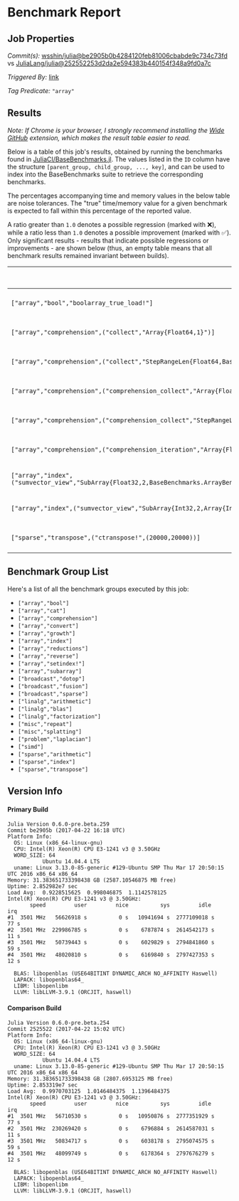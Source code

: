 # Benchmark Report

## Job Properties

*Commit(s):* [wsshin/julia@be2905b0b4284120feb81006cbabde9c734c73fd](https://github.com/wsshin/julia/commit/be2905b0b4284120feb81006cbabde9c734c73fd) vs [JuliaLang/julia@252552253d2da2e594383b440154f348a9fd0a7c](https://github.com/JuliaLang/julia/commit/252552253d2da2e594383b440154f348a9fd0a7c)

*Triggered By:* [link](https://github.com/JuliaLang/julia/pull/21446#issuecomment-296386955)

*Tag Predicate:* `"array"`

## Results

*Note: If Chrome is your browser, I strongly recommend installing the [Wide GitHub](https://chrome.google.com/webstore/detail/wide-github/kaalofacklcidaampbokdplbklpeldpj?hl=en)
extension, which makes the result table easier to read.*

Below is a table of this job's results, obtained by running the benchmarks found in
[JuliaCI/BaseBenchmarks.jl](https://github.com/JuliaCI/BaseBenchmarks.jl). The values
listed in the `ID` column have the structure `[parent_group, child_group, ..., key]`,
and can be used to index into the BaseBenchmarks suite to retrieve the corresponding
benchmarks.

The percentages accompanying time and memory values in the below table are noise tolerances. The "true"
time/memory value for a given benchmark is expected to fall within this percentage of the reported value.

A ratio greater than `1.0` denotes a possible regression (marked with :x:), while a ratio less
than `1.0` denotes a possible improvement (marked with :white_check_mark:). Only significant results - results
that indicate possible regressions or improvements - are shown below (thus, an empty table means that all
benchmark results remained invariant between builds).

| ID | time ratio | memory ratio |
|----|------------|--------------|
| `["array","bool","boolarray_true_load!"]` | 0.69 (15%) :white_check_mark: | 1.00 (1%)  |
| `["array","comprehension",("collect","Array{Float64,1}")]` | 2.27 (15%) :x: | 1.00 (1%)  |
| `["array","comprehension",("collect","StepRangeLen{Float64,Base.TwicePrecision{Float64},Base.TwicePrecision{Float64}}")]` | 1.47 (15%) :x: | 1.00 (1%)  |
| `["array","comprehension",("comprehension_collect","Array{Float64,1}")]` | 1.65 (15%) :x: | 1.00 (1%)  |
| `["array","comprehension",("comprehension_collect","StepRangeLen{Float64,Base.TwicePrecision{Float64},Base.TwicePrecision{Float64}}")]` | 1.45 (15%) :x: | 1.00 (1%)  |
| `["array","comprehension",("comprehension_iteration","Array{Float64,1}")]` | 1.22 (15%) :x: | 1.00 (1%)  |
| `["array","index",("sumvector_view","SubArray{Float32,2,BaseBenchmarks.ArrayBenchmarks.ArrayLS{Float32,2},Tuple{Base.Slice{Base.OneTo{Int64}},Base.Slice{Base.OneTo{Int64}}},false}")]` | 1.72 (50%) :x: | 1.00 (1%)  |
| `["array","index",("sumvector_view","SubArray{Int32,2,Array{Int32,2},Tuple{Base.Slice{Base.OneTo{Int64}},Base.Slice{Base.OneTo{Int64}}},true}")]` | 1.58 (50%) :x: | 1.00 (1%)  |
| `["sparse","transpose",("ctranspose!",(20000,20000))]` | 1.33 (30%) :x: | 1.00 (1%)  |

## Benchmark Group List

Here's a list of all the benchmark groups executed by this job:

- `["array","bool"]`
- `["array","cat"]`
- `["array","comprehension"]`
- `["array","convert"]`
- `["array","growth"]`
- `["array","index"]`
- `["array","reductions"]`
- `["array","reverse"]`
- `["array","setindex!"]`
- `["array","subarray"]`
- `["broadcast","dotop"]`
- `["broadcast","fusion"]`
- `["broadcast","sparse"]`
- `["linalg","arithmetic"]`
- `["linalg","blas"]`
- `["linalg","factorization"]`
- `["misc","repeat"]`
- `["misc","splatting"]`
- `["problem","laplacian"]`
- `["simd"]`
- `["sparse","arithmetic"]`
- `["sparse","index"]`
- `["sparse","transpose"]`

## Version Info

#### Primary Build

```
Julia Version 0.6.0-pre.beta.259
Commit be2905b (2017-04-22 16:18 UTC)
Platform Info:
  OS: Linux (x86_64-linux-gnu)
  CPU: Intel(R) Xeon(R) CPU E3-1241 v3 @ 3.50GHz
  WORD_SIZE: 64
           Ubuntu 14.04.4 LTS
  uname: Linux 3.13.0-85-generic #129-Ubuntu SMP Thu Mar 17 20:50:15 UTC 2016 x86_64 x86_64
Memory: 31.383651733398438 GB (2587.10546875 MB free)
Uptime: 2.852982e7 sec
Load Avg:  0.9228515625  0.998046875  1.1142578125
Intel(R) Xeon(R) CPU E3-1241 v3 @ 3.50GHz: 
       speed         user         nice          sys         idle          irq
#1  3501 MHz   56626918 s          0 s   10941694 s  2777109018 s         77 s
#2  3501 MHz  229986785 s          0 s    6787874 s  2614542173 s         11 s
#3  3501 MHz   50739443 s          0 s    6029829 s  2794841860 s         59 s
#4  3501 MHz   48020810 s          0 s    6169840 s  2797427353 s         12 s

  BLAS: libopenblas (USE64BITINT DYNAMIC_ARCH NO_AFFINITY Haswell)
  LAPACK: libopenblas64_
  LIBM: libopenlibm
  LLVM: libLLVM-3.9.1 (ORCJIT, haswell)

```

#### Comparison Build

```
Julia Version 0.6.0-pre.beta.254
Commit 2525522 (2017-04-22 15:02 UTC)
Platform Info:
  OS: Linux (x86_64-linux-gnu)
  CPU: Intel(R) Xeon(R) CPU E3-1241 v3 @ 3.50GHz
  WORD_SIZE: 64
           Ubuntu 14.04.4 LTS
  uname: Linux 3.13.0-85-generic #129-Ubuntu SMP Thu Mar 17 20:50:15 UTC 2016 x86_64 x86_64
Memory: 31.383651733398438 GB (2807.6953125 MB free)
Uptime: 2.853319e7 sec
Load Avg:  0.9970703125  1.0146484375  1.1396484375
Intel(R) Xeon(R) CPU E3-1241 v3 @ 3.50GHz: 
       speed         user         nice          sys         idle          irq
#1  3501 MHz   56710530 s          0 s   10950876 s  2777351929 s         77 s
#2  3501 MHz  230269420 s          0 s    6796884 s  2614587031 s         11 s
#3  3501 MHz   50834717 s          0 s    6038178 s  2795074575 s         59 s
#4  3501 MHz   48099749 s          0 s    6178364 s  2797676279 s         12 s

  BLAS: libopenblas (USE64BITINT DYNAMIC_ARCH NO_AFFINITY Haswell)
  LAPACK: libopenblas64_
  LIBM: libopenlibm
  LLVM: libLLVM-3.9.1 (ORCJIT, haswell)

```
